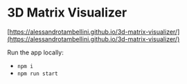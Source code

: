 # 3D Matrix Visualizer

[https://alessandrotambellini.github.io/3d-matrix-visualizer/](https://alessandrotambellini.github.io/3d-matrix-visualizer/)

Run the app locally:
- `npm i`
- `npm run start`

